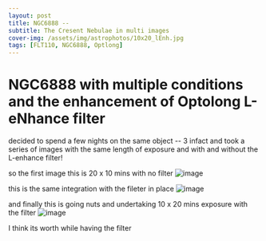```yaml
---
layout: post
title: NGC6888 -- 
subtitle: The Cresent Nebulae in multi images
cover-img: /assets/img/astrophotos/10x20_lEnh.jpg
tags: [FLT110, NGC6888, Optlong]
---
```

# NGC6888 with multiple conditions and the enhancement of Optolong L-eNhance filter

decided to spend a few nights on the same object -- 3 infact and took a series of images with the same length of exposure and with and without the L-enhance filter!

so the first image this is 20 x 10 mins with no filter 
![image]("assets/img/astrophotos/20x10_nolEnh.jpg")

this is the same integration with the fileter in place 
![image]("assets/img/astrophotos/20x10_lEnh.jpg")

and finally this is going nuts and undertaking 10 x 20 mins exposure with the filter
![image]("assets/img/astrophotos/10x20_lEnh.jpg")

I think its worth while having the filter